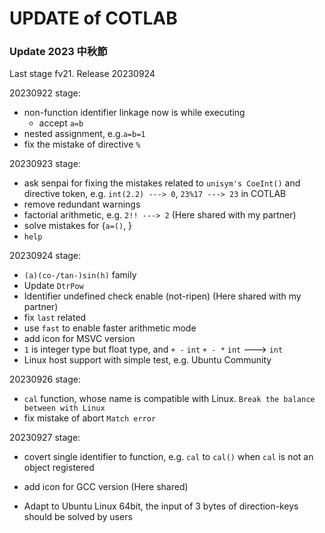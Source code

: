 # UPDATE of COTLAB



### Update 2023 中秋節

Last stage fv21. Release 20230924

20230922 stage:

- non-function identifier linkage now is while executing
  - accept `a=b`
- nested assignment, e.g.`a=b=1`
- fix the mistake of directive `%`

20230923 stage:

- ask senpai for fixing the mistakes related to `unisym's CoeInt()` and directive token, e.g. `int(2.2) ---> 0`, `23%17 ---> 23` in COTLAB
- remove redundant warnings
- factorial arithmetic, e.g. `2!! ---> 2` (Here shared with my partner)
- solve mistakes for {`a=()`,  }
- `help`

20230924 stage:

- `(a)(co-/tan-)sin(h)` family
- Update `DtrPow`
- Identifier undefined check enable (not-ripen) (Here shared with my partner)
- fix `last` related
- use `fast` to enable faster arithmetic mode
- add icon for MSVC version
- `1` is integer type but float type, and `+ -` `int` `+ - *` `int` ---> `int`
- Linux host support with simple test, e.g. Ubuntu Community



20230926 stage:

- `cal` function, whose name is compatible with Linux. `Break the balance between with Linux`
- fix mistake of abort `Match error`

20230927 stage:

- covert single identifier to function, e.g. `cal` to `cal()` when `cal` is not an object registered

- add icon for GCC version (Here shared)

- Adapt to Ubuntu Linux 64bit, the input of 3 bytes of direction-keys should be solved by users  
